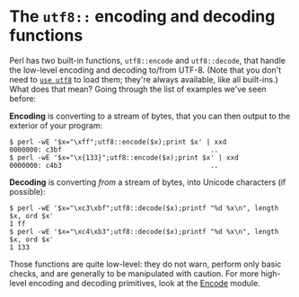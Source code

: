 # The `utf8::` encoding and decoding functions

Perl has two built-in functions, `utf8::encode` and `utf8::decode`,
that handle the low-level encoding and decoding to/from UTF-8.
(Note that you don't need to [`use utf8`](05-utf8-pragma.mkdn) to
load them; they're always available, like all built-ins.) What does
that mean? Going through the list of examples we've seen before:

**Encoding** is converting to a stream of bytes, that you can
then output to the exterior of your program:

    $ perl -wE '$x="\xff";utf8::encode($x);print $x' | xxd
    0000000: c3bf                                     ..
    $ perl -wE '$x="\x{133}";utf8::encode($x);print $x' | xxd
    0000000: c4b3                                     ..

**Decoding** is converting *from* a stream of bytes, into Unicode
characters (if possible):

    $ perl -wE '$x="\xc3\xbf";utf8::decode($x);printf "%d %x\n", length $x, ord $x'
    1 ff
    $ perl -wE '$x="\xc4\xb3";utf8::decode($x);printf "%d %x\n", length $x, ord $x'
    1 133

Those functions are quite low-level: they do not warn, perform only basic
checks, and are generally to be manipulated with caution. For more
high-level encoding and decoding primitives, look at the
[Encode](https://metacpan.org/pod/Encode) module.
